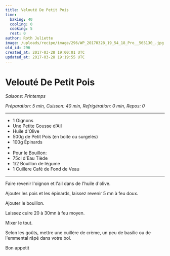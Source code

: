 ```yaml
---
title: Velouté De Petit Pois
time:
  baking: 40
  cooling: 0
  cooking: 5
  rest: 0
author: Roth Juliette
image: /uploads/recipe/image/296/WP_20170328_19_54_18_Pro__565130_.jpg
old_id: 296
created_at: 2017-03-28 19:00:01 UTC
updated_at: 2017-03-28 19:19:55 UTC
---
```


# Velouté De Petit Pois



*Saisons: Printemps*

*Préparation: 5 min, Cuisson: 40 min, Refrigération: 0 min, Repos: 0*

---

- 1 Oignons
- Une Petite Gousse d'Ail
- Huile d'Olive 
- 500g de Petit Pois (en boite ou surgelés)
- 100g Épinards
- 
- Pour le Bouillon:
- 75cl d'Eau Tiède 
- 1/2 Bouillon de légume 
- 1 Cuillère Café de Fond de Veau

---

Faire revenir l'oignon et l'ail dans de l'huile d'olive.

Ajouter les pois et les épinards, laissez revenir 5 mn à feu doux.

Ajouter le bouillon.

Laissez cuire 20 à 30mn à feu moyen.

Mixer le tout.

Selon les goûts, mettre une cuillère de crème, un peu de basilic ou de l'emmental râpé dans votre bol.



Bon appetit
